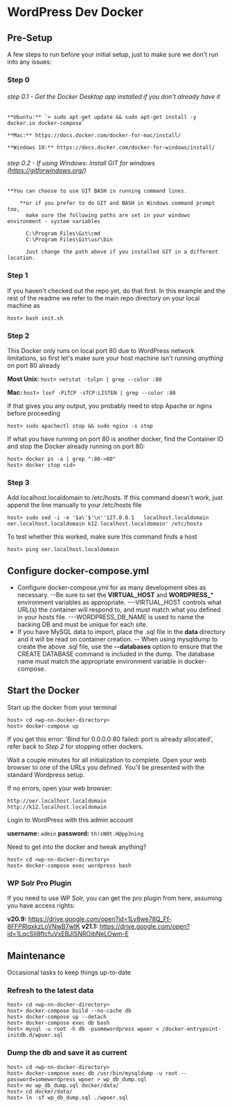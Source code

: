 # WordPress Dev Docker

## Pre-Setup

A few steps to run before your initial setup, just to make sure we don't run into any issues:

### Step 0

###### step 0.1 - Get the Docker Desktop app installed if you don't already have it

	**Ubuntu:** `> sudo apt-get update && sudo apt-get install -y docker.io docker-compose`

	**Mac:** https://docs.docker.com/docker-for-mac/install/

	**Windows 10:** https://docs.docker.com/docker-for-windows/install/

###### step 0.2 - If using Windows: Install GIT for windows (https://gitforwindows.org/)

	**You can choose to use GIT BASH in running command lines.

        **or if you prefer to do GIT and BASH in Windows command prompt too,
          make sure the following paths are set in your windows environment - system variables

	      C:\Program Files\Git\cmd
          C:\Program Files\Git\usr\bin

          Just change the path above if you installed GIT in a different location.

### Step 1

If you haven't checked out the repo yet, do that first. In this example and the rest of the readme we refer to the main repo directory on your local machine as <wp-nn-docker-directory>

    host> bash init.sh

### Step 2

This Docker only runs on local port 80 due to WordPress network limitations, so first let's make sure your host machine isn't running *anything* on port 80 already

**Most Unix:** `host> netstat -tulpn | grep --color :80`

**Mac:** `host> lsof -PiTCP -sTCP:LISTEN | grep --color :80`

If that gives you any output, you probably need to stop Apache or nginx before proceeding

    host> sudo apachectl stop && sudo nginx -s stop

If what you have running on port 80 is another docker, find the Container ID and stop the Docker already running on port 80:

    host> docker ps -a | grep ":80->80"
    host> docker stop <id>

### Step 3

Add localhost.localdomain to /etc/hosts. If this command doesn't work, just append the line manually to your /etc/hosts file

    host> sudo sed -i -e '$a\'$'\n''127.0.0.1   localhost.localdomain oer.localhost.localdomain k12.localhost.localdomain' /etc/hosts

To test whether this worked, make sure this command finds a host

    host> ping oer.localhost.localdomain

## Configure docker-compose.yml

- Configure docker-compose.yml for as many development sites as necessary.
--Be sure to set the **VIRTUAL_HOST** and **WORDPRESS_*** environment variables as appropriate.
---VIRTUAL_HOST controls what URL(s) the container will respond to, and must match what you defined in your hosts file.
---WORDPRESS_DB_NAME is used to name the backing DB and must be unique for each site.
- If you have MySQL data to import, place the .sql file in the **data** directory and it will be read on container creation.
-- When using mysqldump to create the above .sql file, use the **--databases** option to ensure that the CREATE DATABASE command is included in the dump.  The database name must match the appropriate environment variable in docker-compose.

## Start the Docker

Start up the docker from your terminal

    host> cd <wp-nn-docker-directory>
    host> docker-compose up

If you get this error: 'Bind for 0.0.0.0:80 failed: port is already allocated', refer back to *Step 2* for stopping other dockers.

Wait a couple minutes for all initialization to complete.  Open your web browser to one of the URLs you defined.  You'll be presented with the standard Wordpress setup.

If no errors, open your web browser:

    http://oer.localhost.localdomain
    http://k12.localhost.localdomain

Login to WordPress with this admin account

**username:** `admin`
**password:** `th!sN0t.H@pp3ning`

Need to get into the docker and tweak anything?

    host> cd <wp-nn-docker-directory>
    host> docker-compose exec wordpress bash

### WP Solr Pro Plugin

If you need to use WP Solr, you can get the pro plugin from here, assuming you have access rights:

**v20.9:** https://drive.google.com/open?id=1Ly8we78Q_Ff-8FFPRlqxkzLoVNwB7wtK
**v21.1:** https://drive.google.com/open?id=1LqcSII8ftcfuVxEBJISNROibNeLOwm-E


## Maintenance

Occasional tasks to keep things up-to-date

### Refresh to the latest data

    host> cd <wp-nn-docker-directory>
    host> docker-compose build --no-cache db
    host> docker-compose up --detach
    host> docker-compose exec db bash
    host> mysql -u root -h db -psomewordpress wpoer < /docker-entrypoint-initdb.d/wpoer.sql

### Dump the db and save it as current

    host> cd <wp-nn-docker-directory>
    host> docker-compose exec db /usr/bin/mysqldump -u root --password=somewordpress wpoer > wp_db_dump.sql
    host> mv wp_db_dump.sql docker/data/
    host> cd docker/data/
    host> ln -sf wp_db_dump.sql ./wpoer.sql

